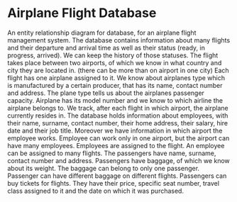 # Airplane Flight Database
An entity relationship diagram for database, for an airplane flight management system.
The database contains information about many flights and their departure and arrival time as well as their status (ready, in progress, arrived). We can keep the history of those statuses. 
The flight takes place between two airports, of which we know in what country and city they are located in. (there can be more than on airport in one city)
Each flight has one airplane assigned to it. We know about airplanes type which is manufactured by a certain producer, that has its name, contact number and address. The plane type tells us about the airplanes passenger capacity. Airplane has its model number and we know to which airline the airplane belongs to. We track, after each flight in which airport, the airplane currently resides in. 
The database holds information about employees, with their name, surname, contact number, their home address, their salary, hire date and their job title. Moreover we have information in which airport the employee works. Employee can work only in one airport, but the airport can have many employees. Employees are assigned to the flight. An employee can be assigned to many flights.
The passengers have name, surname, contact number and  address. Passengers have baggage, of which we know about its weight. The baggage can belong to only one passenger. Passenger can have different baggage on different flights.
Passengers can buy tickets for flights. They have their price, specific seat number, travel class assigned to it and the date on which it was purchased.
